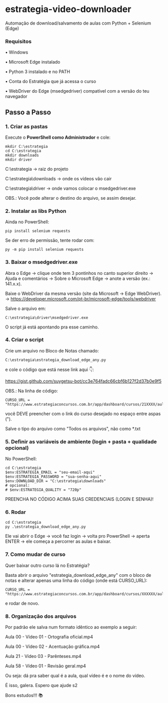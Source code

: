 # estrategia-video-downloader
Automação de download/salvamento de aulas com Python + Selenium (Edge)

### Requisitos
• Windows

• Microsoft Edge instalado

• Python 3 instalado e no PATH

• Conta do Estratégia que já acessa o curso

• WebDriver do Edge (msedgedriver) compatível com a versão do teu navegador


## Passo a Passo

### 1. Criar as pastas

Execute o **PowerShell como Administrador** e cole:

```
mkdir C:\estrategia
cd C:\estrategia
mkdir downloads
mkdir driver
```

C:\estrategia → raiz do projeto

C:\estrategia\downloads → onde os vídeos vão cair

C:\estrategia\driver → onde vamos colocar o msedgedriver.exe


OBS.: Você pode alterar o destino do arquivo, se assim desejar.


### 2. Instalar as libs Python
Ainda no PowerShell:

```
pip install selenium requests
```
Se der erro de permissão, tente rodar com:
```
py -m pip install selenium requests
```


### 3. Baixar o msedgedriver.exe
Abra o Edge → clique onde tem 3 pontinhos no canto superior direito → Ajuda e comentários → Sobre o Microsoft Edge → anote a versão (ex.: 141.x.x).

Baixe o WebDriver da mesma versão (site da Microsoft → Edge WebDriver). → https://developer.microsoft.com/pt-br/microsoft-edge/tools/webdriver

Salve o arquivo em:
```
C:\estrategia\driver\msedgedriver.exe
```
O script já está apontando pra esse caminho.


### 4. Criar o script
Crie um arquivo no Bloco de Notas chamado:
```
C:\estrategia\estrategia_download_edge_any.py
```
e cole o código que está nesse link aqui 👇:

https://gist.github.com/suygetsu-bot/cc3e764fadc66cbf6b127f2d37b0e9f5

OBS.: Na linha de código: 
```
CURSO_URL = "https://www.estrategiaconcursos.com.br/app/dashboard/cursos/21XXXX/aulas"
```
você DEVE preencher com o link do curso desejado no espaço entre aspas (").

Salve o tipo do arquivo como "Todos os arquivos", não como *.txt


### 5. Definir as variáveis de ambiente (login + pasta + qualidade opcional)

No PowerShell:
```
cd C:\estrategia
$env:ESTRATEGIA_EMAIL = "seu-email-aqui"
$env:ESTRATEGIA_PASSWORD = "sua-senha-aqui"
$env:DOWNLOAD_DIR = "C:\estrategia\downloads"
# opcional:
# $env:ESTRATEGIA_QUALITY = "720p"
```


PREENCHA NO CÓDIGO ACIMA SUAS CREDENCIAIS (LOGIN E SENHA)!


### 6. Rodar
```
cd C:\estrategia
py .\estrategia_download_edge_any.py
```


Ele vai abrir o Edge → você faz login → volta pro PowerShell → aperta ENTER → ele começa a percorrer as aulas e baixar.



### 7. Como mudar de curso

Quer baixar outro curso lá no Estratégia?

Basta abrir o arquivo "estrategia_download_edge_any" com o bloco de notas e alterar apenas uma linha do código (onde está CURSO_URL): 
```
CURSO_URL = "https://www.estrategiaconcursos.com.br/app/dashboard/cursos/XXXXXX/aulas"
```
e rodar de novo.


### 8. Organização dos arquivos

Por padrão ele salva num formato idêntico ao exemplo a seguir:

Aula 00 - Vídeo 01 - Ortografia oficial.mp4

Aula 00 - Vídeo 02 - Acentuação gráfica.mp4

Aula 21 - Vídeo 03 - Parênteses.mp4

Aula 58 - Vídeo 01 - Revisão geral.mp4



Ou seja: dá pra saber qual é a aula, qual vídeo é e o nome do vídeo.



É isso, galera. Espero que ajude s2


Bons estudos!!! 📚
